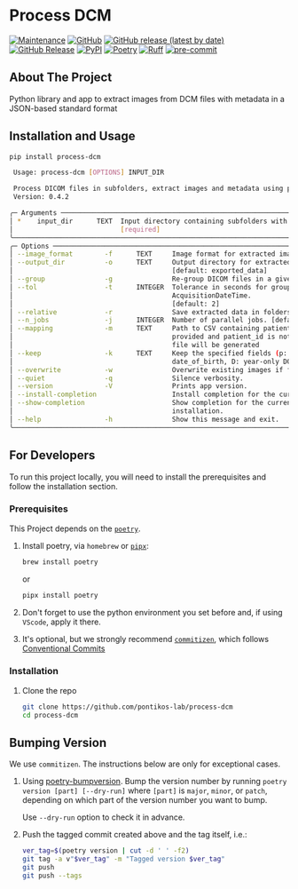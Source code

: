 # Process DCM

[![Maintenance](https://img.shields.io/badge/Maintained%3F-yes-green.svg?style=plastic)](https://github.com/pontikos-lab/process-dcm/graphs/commit-activity)
[![GitHub](https://img.shields.io/github/license/pontikos-lab/process-dcm?style=plastic)](https://github.com/pontikos-lab/process-dcm)
[![GitHub release (latest by date)](https://img.shields.io/github/v/release/pontikos-lab/process-dcm?display_name=tag&logo=github&style=plastic)](https://github.com/pontikos-lab/process-dcm)
[![GitHub Release](https://img.shields.io/github/release-date/pontikos-lab/process-dcm?style=plastic&logo=github)](https://github.com/pontikos-lab/process-dcm)
[![PyPI](https://img.shields.io/pypi/v/process-dcm?style=plastic&logo=pypi)](https://pypi.org/project/process-dcm/)
[![Poetry](https://img.shields.io/endpoint?style=plastic&url=https://python-poetry.org/badge/v0.json)](https://python-poetry.org/)
[![Ruff](https://img.shields.io/endpoint?style=plastic&url=https://raw.githubusercontent.com/astral-sh/ruff/main/assets/badge/v2.json)](https://github.com/astral-sh/ruff)
[![pre-commit](https://img.shields.io/badge/pre--commit-enabled-brightgreen?logo=pre-commit&logoColor=white&style=plastic)](https://github.com/pre-commit/pre-commit)

## About The Project

Python library and app to extract images from DCM files with metadata in a JSON-based standard format

## Installation and Usage

```bash
pip install process-dcm
```

```bash
 Usage: process-dcm [OPTIONS] INPUT_DIR

 Process DICOM files in subfolders, extract images and metadata using parallel processing.
 Version: 0.4.2

╭─ Arguments ─────────────────────────────────────────────────────────────────────────────────────────────────╮
│ *    input_dir      TEXT  Input directory containing subfolders with DICOM files. [default: None]           │
│                           [required]                                                                        │
╰─────────────────────────────────────────────────────────────────────────────────────────────────────────────╯
╭─ Options ───────────────────────────────────────────────────────────────────────────────────────────────────╮
│ --image_format        -f      TEXT     Image format for extracted images (png, jpg, webp). [default: png]   │
│ --output_dir          -o      TEXT     Output directory for extracted images and metadata.                  │
│                                        [default: exported_data]                                             │
│ --group               -g               Re-group DICOM files in a given folder by AcquisitionDateTime.       │
│ --tol                 -t      INTEGER  Tolerance in seconds for grouping DICOM files by                     │
│                                        AcquisitionDateTime.                                                 │
│                                        [default: 2]                                                         │
│ --relative            -r               Save extracted data in folders relative to _input_dir_.              │
│ --n_jobs              -j      INTEGER  Number of parallel jobs. [default: 1]                                │
│ --mapping             -m      TEXT     Path to CSV containing patient_id to study_id mapping. If not        │
│                                        provided and patient_id is not anonymised, a 'study_2_patient.csv'   │
│                                        file will be generated                                               │
│ --keep                -k      TEXT     Keep the specified fields (p: patient_key, n: names, d:              │
│                                        date_of_birth, D: year-only DOB, g: gender)                          │
│ --overwrite           -w               Overwrite existing images if found.                                  │
│ --quiet               -q               Silence verbosity.                                                   │
│ --version             -V               Prints app version.                                                  │
│ --install-completion                   Install completion for the current shell.                            │
│ --show-completion                      Show completion for the current shell, to copy it or customize the   │
│                                        installation.                                                        │
│ --help                -h               Show this message and exit.                                          │
╰─────────────────────────────────────────────────────────────────────────────────────────────────────────────╯
```

## For Developers

To run this project locally, you will need to install the prerequisites and follow the installation section.

### Prerequisites

This Project depends on the [`poetry`](https://python-poetry.org/).

1. Install poetry, via `homebrew` or [`pipx`](https://github.com/pypa/pipx):

   ```bash
   brew install poetry
   ```

   or

   ```bash
   pipx install poetry
   ```

2. Don't forget to use the python environment you set before and, if using `VScode`, apply it there.

3. It's optional, but we strongly recommend [`commitizen`](https://github.com/commitizen-tools/commitizen), which follows [Conventional Commits](https://www.conventionalcommits.org/)

### Installation

1. Clone the repo

   ```sh
   git clone https://github.com/pontikos-lab/process-dcm
   cd process-dcm
   ```

## Bumping Version

We use `commitizen`. The instructions below are only for exceptional cases.

1. Using [poetry-bumpversion](https://github.com/monim67/poetry-bumpversion). Bump the version number by running `poetry version [part] [--dry-run]` where `[part]` is `major`, `minor`, or `patch`, depending on which part of the version number you want to bump.

   Use `--dry-run` option to check it in advance.

1. Push the tagged commit created above and the tag itself, i.e.:

   ```bash
   ver_tag=$(poetry version | cut -d ' ' -f2)
   git tag -a v"$ver_tag" -m "Tagged version $ver_tag"
   git push
   git push --tags
   ```
